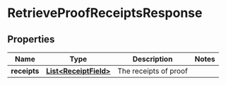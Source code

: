 
# RetrieveProofReceiptsResponse

## Properties
Name | Type | Description | Notes
------------ | ------------- | ------------- | -------------
**receipts** | [**List&lt;ReceiptField&gt;**](ReceiptField.md) | The receipts of proof | 



